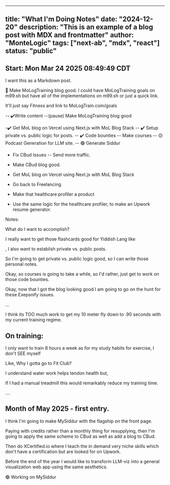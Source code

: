 
---
title: "What I'm Doing Notes"
date: "2024-12-20"
description: "This is an example of a blog post with MDX and frontmatter"
author: "MonteLogic"
tags: ["next-ab", "mdx", "react"]
status: "public" 
---

## Start: Mon Mar 24 2025 08:49:49 CDT

I want this as a Markdown post.


🔴️ Make MoLogTraining blog good. 
I could have MoLogTraining goals on m99.sh but have all of the implementations on m99.sh or just a quick link. 

It'll just say Fitness and link to MoLogTrain.com/goals



-- ✔️Write content 
--(pause) Make MoLogTraining blog good


-✔️ Get MoL blog on Vercel using Next.js with MoL Blog Stack
-- ✔️ Setup private vs. public logic for posts.
-- ✔️️ Code bounties
-- Make courses 
-- 🟡 Podcast Generation for LLM site.
-- 🟢 Generate Siddur




- Fix CBud Issues
-- Send more traffic.

- Make CBud blog good.

- Get MoL blog on Vercel using Next.js with MoL Blog Stack

- Go back to Freelancing

- Make that healthcare profiler a product

- Use the same logic for the healthcare profiler, to make an Upwork resume generator.



Notes:

What do I want to accomplish? 


I really want to get those flashcards good for Yiddish Lang like

, I also want to establish private vs. public posts. 

So I'm going to get private vs. public logic good, so I can write those personal notes. 

Okay, so courses is going to take a while, so I'd rather, just get to work on those code bounties. 



Okay, now that I got the blog looking good I am going to go on the hunt for these Exepsnify issues. 



... 

I think its TOO much work to get my 10 meter fly down to .90 seconds with my current training regime. 




## On training:

I only want to train 8 hours a week as for my study habits for exercise, I don't SEE myself 


Like, Why I gotta go to Fit Club? 

I understand water work helps tendon health but, 


If I had a manual treadmill this would remarkably reduce my training time. 


.... 



## Month of May 2025 - first entry.

I think I'm going to make MySiddur with the flagship on the front page. 


Paying with credits rather than a monthly thing for resupplying, then I'm going to apply the same scheme to CBud as well as add a blog to CBud.


Then do XCertified.io where I teach the in demand very niche skills which don't have a certification but are looked for on Upwork. 

Before the end of the year I would like to transform LLM-viz into a general visualization web app using the same aesthetics. 

🟢 Working on MySiddur






